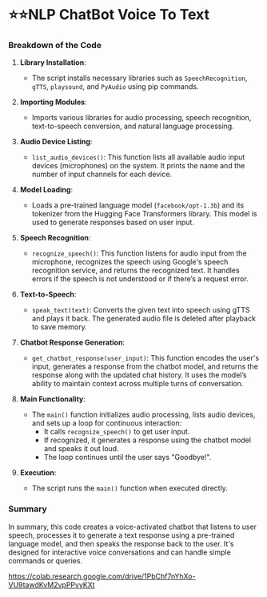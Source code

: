# :star::star:NLP ChatBot Voice To Text

### Breakdown of the Code

1. **Library Installation**:
   - The script installs necessary libraries such as `SpeechRecognition`, `gTTS`, `playsound`, and `PyAudio` using pip commands.

2. **Importing Modules**:
   - Imports various libraries for audio processing, speech recognition, text-to-speech conversion, and natural language processing.

3. **Audio Device Listing**:
   - `list_audio_devices()`: This function lists all available audio input devices (microphones) on the system. It prints the name and the number of input channels for each device.

4. **Model Loading**:
   - Loads a pre-trained language model (`facebook/opt-1.3b`) and its tokenizer from the Hugging Face Transformers library. This model is used to generate responses based on user input.

5. **Speech Recognition**:
   - `recognize_speech()`: This function listens for audio input from the microphone, recognizes the speech using Google's speech recognition service, and returns the recognized text. It handles errors if the speech is not understood or if there’s a request error.

6. **Text-to-Speech**:
   - `speak_text(text)`: Converts the given text into speech using gTTS and plays it back. The generated audio file is deleted after playback to save memory.

7. **Chatbot Response Generation**:
   - `get_chatbot_response(user_input)`: This function encodes the user's input, generates a response from the chatbot model, and returns the response along with the updated chat history. It uses the model’s ability to maintain context across multiple turns of conversation.

8. **Main Functionality**:
   - The `main()` function initializes audio processing, lists audio devices, and sets up a loop for continuous interaction:
     - It calls `recognize_speech()` to get user input.
     - If recognized, it generates a response using the chatbot model and speaks it out loud.
     - The loop continues until the user says "Goodbye!".

9. **Execution**:
   - The script runs the `main()` function when executed directly.

### Summary
In summary, this code creates a voice-activated chatbot that listens to user speech, processes it to generate a text response using a pre-trained language model, and then speaks the response back to the user. It's designed for interactive voice conversations and can handle simple commands or queries.

https://colab.research.google.com/drive/1PbChf7nYhXo-VU9tawdKvM2vpPPvyKXt
